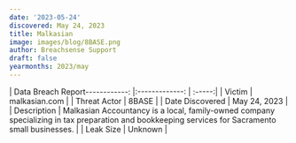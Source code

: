 ```yaml
---
date: '2023-05-24'
discovered: May 24, 2023
title: Malkasian
image: images/blog/8BASE.png
author: Breachsense Support
draft: false
yearmonths: 2023/may
---
```


| Data Breach Report------------:     |:-------------:    | :-----:|
| Victim      | malkasian.com      | 
| Threat Actor      | 8BASE      | 
| Date Discovered      | May 24, 2023      | 
| Description      | Malkasian Accountancy is a local, family-owned company specializing in tax preparation and bookkeeping services for Sacramento small businesses.      | 
| Leak Size      | Unknown      | 

